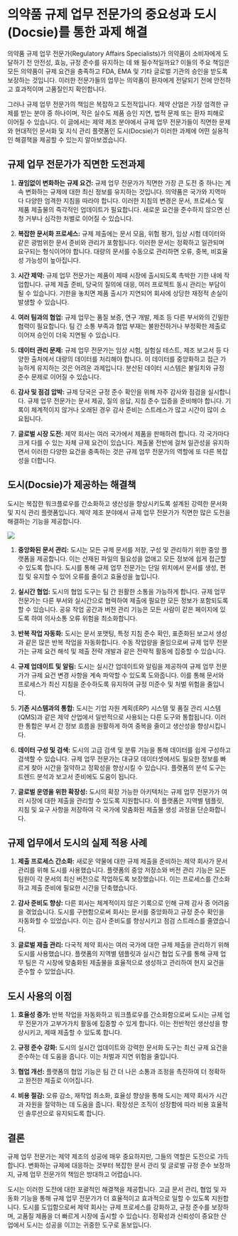 # 의약품 규제 업무 전문가의 중요성과 도시(Docsie)를 통한 과제 해결

의약품 규제 업무 전문가(Regulatory Affairs Specialists)가 의약품이 소비자에게 도달하기 전 안전성, 효능, 규정 준수를 유지하는 데 왜 필수적일까요? 이들의 주요 책임은 모든 의약품이 규제 요건을 충족하고 FDA, EMA 및 기타 글로벌 기관의 승인을 받도록 보장하는 것입니다. 이러한 전문가들의 업무는 의약품이 환자에게 전달되기 전에 안전하고 효과적이며 고품질인지 확인합니다.

그러나 규제 업무 전문가의 책임은 복잡하고 도전적입니다. 제약 산업은 가장 엄격한 규제를 받는 분야 중 하나이며, 작은 실수도 제품 승인 지연, 법적 문제 또는 환자 피해로 이어질 수 있습니다. 이 글에서는 제약 제조 분야에서 규제 업무 전문가들이 직면한 문제와 현대적인 문서화 및 지식 관리 플랫폼인 도시(Docsie)가 이러한 과제에 어떤 실용적인 해결책을 제공할 수 있는지 알아보겠습니다.

## 규제 업무 전문가가 직면한 도전과제

1. **끊임없이 변화하는 규제 요건:** 규제 업무 전문가가 직면한 가장 큰 도전 중 하나는 계속 변화하는 규제에 대한 최신 정보를 유지하는 것입니다. 의약품은 국가와 지역마다 다양한 엄격한 지침을 따라야 합니다. 이러한 지침의 변경은 문서, 프로세스 및 제품 제출물의 즉각적인 업데이트가 필요합니다. 새로운 요건을 준수하지 않으면 신청 거부나 심각한 처벌로 이어질 수 있습니다.

2. **복잡한 문서화 프로세스:** 규제 제출에는 문서 모음, 위험 평가, 임상 시험 데이터와 같은 광범위한 문서 준비와 관리가 포함됩니다. 이러한 문서는 정확하고 일관되며 요구되는 형식이어야 합니다. 대량의 문서를 수동으로 관리하면 오류, 중복, 비효율성 가능성이 높아집니다.

3. **시간 제약:** 규제 업무 전문가는 제품이 제때 시장에 출시되도록 촉박한 기한 내에 작업합니다. 규제 제출 준비, 당국의 질의에 대응, 여러 프로젝트 동시 관리는 부담이 될 수 있습니다. 기한을 놓치면 제품 출시가 지연되어 회사에 상당한 재정적 손실이 발생할 수 있습니다.

4. **여러 팀과의 협업:** 규제 업무는 품질 보증, 연구 개발, 제조 등 다른 부서와의 긴밀한 협력이 필요합니다. 팀 간 소통 부족과 협업 부재는 불완전하거나 부정확한 제출로 이어져 승인이 더욱 지연될 수 있습니다.

5. **데이터 관리 문제:** 규제 업무 전문가는 임상 시험, 실험실 테스트, 제조 보고서 등 다양한 출처에서 대량의 데이터를 처리해야 합니다. 이 데이터를 중앙화하고 접근 가능하게 유지하는 것은 어려운 과제입니다. 분산된 데이터 시스템은 불일치와 규정 준수 문제로 이어질 수 있습니다.

6. **감사 및 점검 압박:** 규제 당국은 규정 준수 확인을 위해 자주 감사와 점검을 실시합니다. 규제 업무 전문가는 문서 제공, 질의 응답, 지침 준수 입증을 준비해야 합니다. 기록이 체계적이지 않거나 오래된 경우 감사 준비는 스트레스가 많고 시간이 많이 소요됩니다.

7. **글로벌 시장 도전:** 제약 회사는 여러 국가에서 제품을 판매하려 합니다. 각 국가마다 크게 다를 수 있는 자체 규제 요건이 있습니다. 제출물 전반에 걸쳐 일관성을 유지하면서 이러한 다양한 요건을 충족하는 것은 규제 업무 전문가의 역할에 또 다른 복잡성을 더합니다.

## 도시(Docsie)가 제공하는 해결책

도시는 복잡한 워크플로우를 간소화하고 생산성을 향상시키도록 설계된 강력한 문서화 및 지식 관리 플랫폼입니다. 제약 제조 분야에서 규제 업무 전문가가 직면한 많은 도전을 해결하는 기능을 제공합니다.

![](https://cdn.docsie.io/workspace_PxAvC1Uenuc7ad6H3/doc_XyRNLa5cwc5POC0vL/file_2YLQLNsvYBlOnREjN/regulatory_affairs_ra_specialists_2_6a4d249b-6943-385d-3502-438575d8133e.jpg)

1. **중앙화된 문서 관리:** 도시는 모든 규제 문서를 저장, 구성 및 관리하기 위한 중앙 플랫폼을 제공합니다. 이는 산재된 파일의 필요성을 없애고 모든 정보에 쉽게 접근할 수 있도록 합니다. 도시를 통해 규제 업무 전문가는 단일 위치에서 문서를 생성, 편집 및 유지할 수 있어 오류를 줄이고 효율성을 높입니다.

2. **실시간 협업:** 도시의 협업 도구는 팀 간 원활한 소통을 가능하게 합니다. 규제 업무 전문가는 다른 부서와 실시간으로 협력하여 제출에 필요한 모든 정보가 포함되도록 할 수 있습니다. 공유 작업 공간과 버전 관리 기능은 모든 사람이 같은 페이지에 있도록 하여 의사소통 오류 위험을 최소화합니다.

3. **반복 작업 자동화:** 도시는 문서 포맷팅, 특정 지침 준수 확인, 표준화된 보고서 생성과 같은 많은 반복 작업을 자동화합니다. 수동 작업량을 줄임으로써 규제 업무 전문가는 규제 요건 해석 및 제출 전략 개발과 같은 전략적 활동에 집중할 수 있습니다.

4. **규제 업데이트 및 알림:** 도시는 실시간 업데이트와 알림을 제공하여 규제 업무 전문가가 규제 요건 변경 사항을 계속 파악할 수 있도록 도와줍니다. 이를 통해 문서와 프로세스가 최신 지침을 준수하도록 유지하여 규정 미준수 및 처벌 위험을 줄입니다.

5. **기존 시스템과의 통합:** 도시는 기업 자원 계획(ERP) 시스템 및 품질 관리 시스템(QMS)과 같은 제약 산업에서 일반적으로 사용되는 다른 도구와 통합됩니다. 이러한 통합은 부서 간 정보 흐름을 원활하게 하여 중복을 줄이고 생산성을 향상시킵니다.

6. **데이터 구성 및 검색:** 도시의 고급 검색 및 분류 기능을 통해 데이터를 쉽게 구성하고 검색할 수 있습니다. 규제 업무 전문가는 대규모 데이터셋에서도 필요한 정보를 빠르게 찾아 시간을 절약하고 정확성을 향상시킬 수 있습니다. 플랫폼의 분석 도구는 트렌드 분석과 보고서 준비에도 도움이 됩니다.

7. **글로벌 운영을 위한 확장성:** 도시의 확장 가능한 아키텍처는 규제 업무 전문가가 여러 시장에 대한 제출을 관리할 수 있도록 지원합니다. 이 플랫폼은 지역별 템플릿, 지침 및 요구 사항을 저장하여 각 국가에 맞춤화된 제출물 생성 과정을 단순화합니다.

## 규제 업무에서 도시의 실제 적용 사례

1. **제출 프로세스 간소화:** 새로운 약물에 대한 규제 제출을 준비하는 제약 회사가 문서 관리를 위해 도시를 사용했습니다. 플랫폼의 중앙 저장소와 버전 관리 기능은 모든 팀원이 각 문서의 최신 버전으로 작업하도록 보장했습니다. 이는 프로세스를 간소화하고 제출 준비에 필요한 시간을 단축했습니다.

2. **감사 준비도 향상:** 다른 회사는 체계적이지 않은 기록으로 인해 규제 감사 중 어려움을 겪었습니다. 도시를 구현함으로써 회사는 문서를 중앙화하고 규정 준수 확인을 자동화할 수 있었습니다. 이는 감사 준비도를 향상시키고 점검 스트레스를 줄였습니다.

3. **글로벌 제출 관리:** 다국적 제약 회사는 여러 국가에 대한 규제 제출을 관리하기 위해 도시를 사용했습니다. 플랫폼의 지역별 템플릿과 실시간 협업 도구를 통해 규제 업무 팀은 각 시장에 맞춤화된 제출물을 효율적으로 생성하고 관리하여 현지 요건을 준수할 수 있었습니다.

## 도시 사용의 이점

1. **효율성 증가:** 반복 작업을 자동화하고 워크플로우를 간소화함으로써 도시는 규제 업무 전문가가 고부가가치 활동에 집중할 수 있게 합니다. 이는 전반적인 생산성을 향상시키고, 제때 제출할 수 있도록 합니다.

2. **규정 준수 강화:** 도시의 실시간 업데이트와 강력한 문서화 도구는 최신 규제 요건을 준수하는 데 도움을 줍니다. 이는 처벌과 지연 위험을 줄입니다.

3. **협업 개선:** 플랫폼의 협업 기능은 팀 간 더 나은 소통과 조정을 촉진하여 더 정확하고 완전한 제출로 이어집니다.

4. **비용 절감:** 오류 감소, 재작업 최소화, 효율성 향상을 통해 도시는 제약 회사가 시간과 자원을 절약하는 데 도움을 줍니다. 확장성은 조직이 성장함에 따라 비용 효율적인 솔루션으로 유지되도록 합니다.

## 결론

규제 업무 전문가는 제약 제조의 성공에 매우 중요하지만, 그들의 역할은 도전으로 가득합니다. 변화하는 규제에 대응하는 것부터 복잡한 문서 관리 및 글로벌 규정 준수 보장까지, 규제 업무 전문가의 책임은 방대하고 어렵습니다.

도시는 이러한 도전에 대한 포괄적인 해결책을 제공합니다. 고급 문서 관리, 협업 및 자동화 기능을 통해 규제 업무 전문가가 더 효율적이고 효과적으로 일할 수 있도록 지원합니다. 도시를 도입함으로써 제약 회사는 규제 프로세스를 강화하고, 규정 준수를 보장하며, 고품질 제품을 더 빠르게 시장에 출시할 수 있습니다. 정확성과 신뢰성이 중요한 산업에서 도시는 성공을 이끄는 귀중한 도구로 돋보입니다.